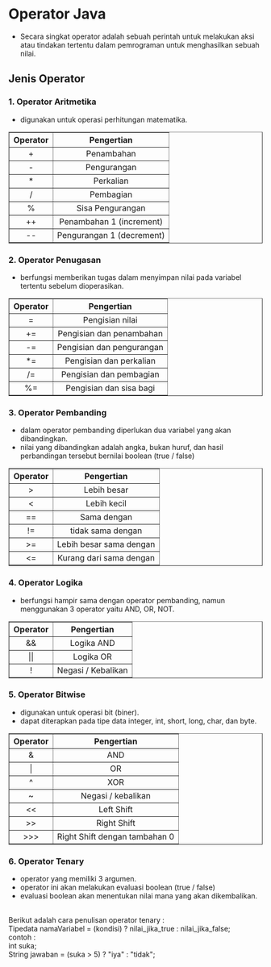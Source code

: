 # Operator Java

- Secara singkat operator adalah sebuah perintah untuk melakukan aksi atau tindakan tertentu dalam pemrograman untuk menghasilkan sebuah nilai.

## Jenis Operator

### 1. Operator Aritmetika

- digunakan untuk operasi perhitungan matematika.
<table style="width:100%" border="1">
  <tr align="center">
    <th>Operator</th>
    <th>Pengertian</th> 
  </tr>
  <tr align="center">
    <td>+</td>
    <td>Penambahan</td>
  </tr>
  <tr align="center">
    <td>-</td>
    <td>Pengurangan</td>
  </tr>
   <tr align="center">
    <td>*</td>
    <td>Perkalian</td>
  </tr>
   <tr align="center">
    <td>/</td>
    <td>Pembagian</td>
  </tr>
   <tr align="center">
    <td>%</td>
    <td>Sisa Pengurangan</td>
  </tr>
   <tr align="center">
    <td>++</td>
    <td>Penambahan 1 (increment)</td>
  </tr>
   <tr align="center">
    <td>--</td>
    <td>Pengurangan 1 (decrement)</td>
  </tr>
</table>



### 2. Operator Penugasan

- berfungsi memberikan tugas dalam menyimpan nilai pada variabel tertentu sebelum dioperasikan.
<table style="width:100%" border="1">
  <tr align="center">
    <th>Operator</th>
    <th>Pengertian</th> 
  </tr>
  <tr align="center">
    <td>=</td>
    <td>Pengisian nilai</td>
  </tr>
  <tr align="center">
    <td>+=</td>
    <td>Pengisian dan penambahan</td>
  </tr>
   <tr align="center">
    <td>-=</td>
    <td>Pengisian dan pengurangan</td>
  </tr>
   <tr align="center">
    <td>*=</td>
    <td>Pengisian dan perkalian</td>
  </tr>
   <tr align="center">
    <td>/=</td>
    <td>Pengisian dan pembagian</td>
  </tr>
   <tr align="center">
    <td>%=</td>
    <td>Pengisian dan sisa bagi</td>
  </tr>
</table>



### 3. Operator Pembanding

- dalam operator pembanding diperlukan dua variabel yang akan dibandingkan.
- nilai yang dibandingkan adalah angka, bukan huruf, dan hasil perbandingan tersebut bernilai boolean (true / false)
<table style="width:100%" border="1">
  <tr align="center">
    <th>Operator</th>
    <th>Pengertian</th> 
  </tr>
  <tr align="center">
    <td>></td>
    <td>Lebih besar</td>
  </tr>
  <tr align="center">
    <td><</td>
    <td>Lebih kecil</td>
  </tr>
   <tr align="center">
    <td>==</td>
    <td>Sama dengan</td>
  </tr>
   <tr align="center">
    <td>!=</td>
    <td>tidak sama dengan</td>
  </tr>
   <tr align="center">
    <td>>=</td>
    <td>Lebih besar sama dengan</td>
  </tr>
   <tr align="center">
    <td><=</td>
    <td>Kurang dari sama dengan</td>
  </tr>
</table>



### 4. Operator Logika

- berfungsi hampir sama dengan operator pembanding, namun menggunakan 3 operator yaitu AND, OR, NOT.
<table style="width:100%" border="1">
  <tr align="center">
    <th>Operator</th>
    <th>Pengertian</th> 
  </tr>
  <tr align="center">
    <td>&&</td>
    <td>Logika AND</td>
  </tr>
  <tr align="center">
    <td>||</td>
    <td>Logika OR</td>
  </tr>
   <tr align="center">
    <td>!</td>
    <td>Negasi / Kebalikan</td>
  </tr>
</table>



### 5. Operator Bitwise

- digunakan untuk operasi bit (biner).
- dapat diterapkan pada tipe data integer, int, short, long, char, dan byte.
<table style="width:100%" border="1">
  <tr align="center">
    <th>Operator</th>
    <th>Pengertian</th> 
  </tr>
  <tr align="center">
    <td>&</td>
    <td>AND</td>
  </tr>
  <tr align="center">
    <td>|</td>
    <td>OR</td>
  </tr>
   <tr align="center">
    <td>^</td>
    <td>XOR</td>
  </tr>
  <tr align="center">
    <td>~</td>
    <td>Negasi / kebalikan</td>
  </tr>
  <tr align="center">
    <td><<</td>
    <td>Left Shift</td>
  </tr>
  <tr align="center">
    <td>>></td>
    <td>Right Shift</td>
  </tr>
  <tr align="center">
    <td>>>></td>
    <td>Right Shift dengan tambahan 0</td>
  </tr>
</table>



### 6. Operator Tenary

- operator yang memiliki 3 argumen.
- operator ini akan melakukan evaluasi boolean (true / false)
- evaluasi boolean akan menentukan nilai mana yang akan dikembalikan.
<br>
Berikut adalah cara penulisan operator tenary :
<br>
Tipedata namaVariabel = (kondisi) ? nilai_jika_true : nilai_jika_false;
<br>
contoh :
<br>
int suka;
<br>
String jawaban = (suka > 5) ? "iya" : "tidak";
